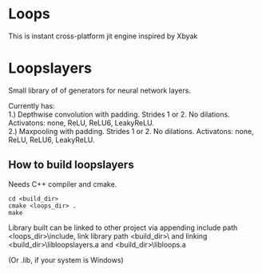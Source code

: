 # Loops

This is instant cross-platform jit engine inspired by Xbyak

# Loopslayers

Small library of of generators for neural network layers.

Currently has:<br/>
1.) Depthwise convolution with padding. Strides 1 or 2. No dilations. Activatons: none, ReLU, ReLU6, LeakyReLU.<br/>
2.) Maxpooling with padding. Strides 1 or 2. No dilations. Activatons: none, ReLU, ReLU6, LeakyReLU.<br/>

## How to build loopslayers

Needs C++ compiler and cmake. 

```
cd <build_dir>
cmake <loops_dir> .
make
```

Library built can be linked to other project via appending include path <loops_dir>\include, link library path <build_dir>\ and linking <build_dir>\libloopslayers.a and <build_dir>\libloops.a

(Or .lib, if your system is Windows)